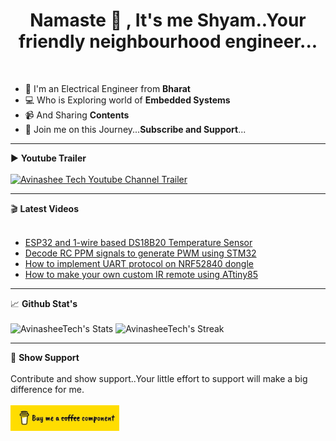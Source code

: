 <h1 align="center">  Namaste 🙏 , It's me Shyam..Your friendly neighbourhood engineer... </h1>  <br/>

- 🔌 I'm an Electrical Engineer from **Bharat**  
- 💻 Who is Exploring world of **Embedded Systems**   
- 📹 And Sharing **Contents**  
- 🚀 Join me on this Journey...**Subscribe and Support**...  
  
---   

▶️ **Youtube Trailer**     
<br/>
[![Avinashee Tech Youtube Channel Trailer](https://img.youtube.com/vi/O_yAGdU-Udw/0.jpg)](https://www.youtube.com/watch?v=O_yAGdU-Udw)
  
---  

🎬 **Latest Videos**  
<br/>
- [ESP32 and 1-wire based DS18B20 Temperature Sensor](https://youtu.be/SdR2TXewC_o?si=O595kIpJQ4CNN4tu)
- [Decode RC PPM signals to generate PWM using STM32](https://youtu.be/L-Bq8R8h_6A?si=GTJ4uUBTRMgHPw-0)
- [How to implement UART protocol on NRF52840 dongle](https://youtu.be/c2SXHke03Gg?si=Y6qEiEqO7Gyufo6p)
- [How to make your own custom IR remote using ATtiny85](https://youtu.be/9isO4R13i0A?si=ZAUumHN3gs-LEj1v)

---  

📈 **Github Stat's**  
<br/>
![AvinasheeTech's Stats](https://github-readme-stats.vercel.app/api?username=AvinasheeTech&theme=tokyonight&show_icons=true&hide_border=false&count_private=true)
![AvinasheeTech's Streak](https://github-readme-streak-stats.herokuapp.com/?user=AvinasheeTech&theme=tokyonight&hide_border=false)
  
---  

🤩 **Show Support**  
<br/>
Contribute and show support..Your little effort to support will make a big difference for me.  
<br/>
<a href="https://www.buymeacoffee.com/avinasheetech" target="_blank"><img src="logo_buy_me_a_coffee.jpg" alt="Buy Me A Coffee" height="41" width="174"></a>

